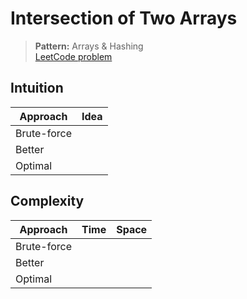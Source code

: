 # Intersection of Two Arrays

> **Pattern:** Arrays & Hashing  
> [LeetCode problem](https://leetcode.com/problems/intersection-of-two-arrays/)

## Intuition

| Approach | Idea |
|----------|------|
| Brute-force | |
| Better | |
| Optimal | |

## Complexity

| Approach  | Time | Space |
|-----------|------|-------|
| Brute-force |  |  |
| Better |  |  |
| Optimal |  |  |

